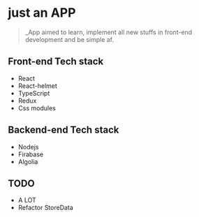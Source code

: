 # just an APP
> _App aimed to learn, implement all new stuffs in front-end development and be simple af.

## Front-end Tech stack

- React
- React-helmet
- TypeScript
- Redux
- Css modules

## Backend-end Tech stack

- Nodejs
- Firabase
- Algolia

## TODO

- A LOT
- Refactor StoreData
